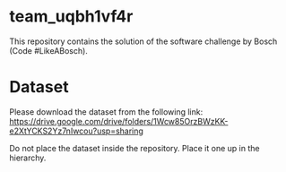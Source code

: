 # team_uqbh1vf4r
This repository contains the solution of the software challenge by Bosch (Code #LikeABosch).

# Dataset
Please download the dataset from the following link:
 https://drive.google.com/drive/folders/1Wcw85OrzBWzKK-e2XtYCKS2Yz7nIwcou?usp=sharing

Do not place the dataset inside the repository. Place it one up in the hierarchy.
